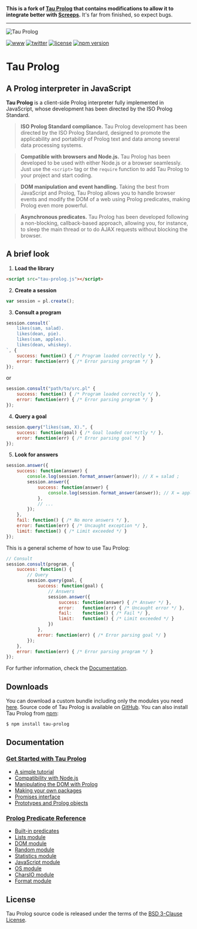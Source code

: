 **This is a fork of [Tau Prolog](https://github.com/tau-prolog/tau-prolog) that contains modifications to allow it to integrate better with [Screeps](https://screeps.com/).**
It's far from finished, so expect bugs.

---

![Tau Prolog](http://tau-prolog.org/logo/tauprolog64.png "Tau Prolog")

[![www](https://img.shields.io/badge/www-tau--prolog.org-442178)](http://tau-prolog.org)
[![twitter](https://img.shields.io/badge/twitter-%40tau__prolog-blue)](https://twitter.com/tau_prolog)
[![license](https://img.shields.io/github/license/tau-prolog/tau-prolog?color=green)](http://tau-prolog.org/license)
[![npm version](https://img.shields.io/npm/v/tau-prolog?color=red "npm version")](https://www.npmjs.com/tau-prolog)

# Tau Prolog

## A Prolog interpreter in JavaScript
**Tau Prolog** is a client-side Prolog interpreter fully implemented in JavaScript, whose development has been directed by the ISO Prolog Standard.

> **ISO Prolog Standard compliance.** Tau Prolog development has been directed by the ISO Prolog Standard, designed to promote the applicability and portability of Prolog text and data among several data processing systems.

> **Compatible with browsers and Node.js.** Tau Prolog has been developed to be used with either Node.js or a browser seamlessly. Just use the `<script>` tag or the `require` function to add Tau Prolog to your project and start coding.

> **DOM manipulation and event handling.** Taking the best from JavaScript and Prolog, Tau Prolog allows you to handle browser events and modify the DOM of a web using Prolog predicates, making Prolog even more powerful.

> **Asynchronous predicates.** Tau Prolog has been developed following a non-blocking, callback-based approach, allowing you, for instance, to sleep the main thread or to do AJAX requests without blocking the browser.

## A brief look

1. **Load the library**
```html
<script src="tau-prolog.js"></script>
```
2. **Create a session**
```javascript
var session = pl.create();
```
3. **Consult a program**
```javascript
session.consult(`
    likes(sam, salad).
    likes(dean, pie).
    likes(sam, apples).
    likes(dean, whiskey).
`, {
    success: function() { /* Program loaded correctly */ },
    error: function(err) { /* Error parsing program */ }
});
```
or
```javascript
session.consult("path/to/src.pl" {
    success: function() { /* Program loaded correctly */ },
    error: function(err) { /* Error parsing program */ }
});
```
4. **Query a goal**
```javascript
session.query("likes(sam, X).", {
    success: function(goal) { /* Goal loaded correctly */ },
    error: function(err) { /* Error parsing goal */ }
});
```
5. **Look for answers**
```javascript
session.answer({
    success: function(answer) {
        console.log(session.format_answer(answer)); // X = salad ;
        session.answer({
            success: function(answer) {
                console.log(session.format_answer(answer)); // X = apples ;
            },
            // ...
        });
    },
    fail: function() { /* No more answers */ },
    error: function(err) { /* Uncaught exception */ },
    limit: function() { /* Limit exceeded */ }
});
```

This is a general scheme of how to use Tau Prolog:

```javascript
// Consult
session.consult(program, {
    success: function() {
        // Query
        session.query(goal, {
            success: function(goal) {
                // Answers
                session.answer({
                    success: function(answer) { /* Answer */ },
                    error:   function(err) { /* Uncaught error */ },
                    fail:    function() { /* Fail */ },
                    limit:   function() { /* Limit exceeded */ }
                })
            },
            error: function(err) { /* Error parsing goal */ }
        });
    },
    error: function(err) { /* Error parsing program */ }
});
```

For further information, check the [Documentation](http://tau-prolog.org/documentation).

## Downloads
You can download a custom bundle including only the modules you need [here](http://tau-prolog.org/downloads#custom). Source code of Tau Prolog is available on [GitHub](/modules). You can also install Tau Prolog from [npm](https://www.npmjs.com/tau-prolog):
```shell
$ npm install tau-prolog
```

## Documentation

### [**Get Started with Tau Prolog**](http://tau-prolog.org/documentation#manual)
* [A simple tutorial](http://tau-prolog.org/manual/a-simple-tutorial)
* [Compatibility with Node.js](http://tau-prolog.org/manual/compatibility-with-nodejs)
* [Manipulating the DOM with Prolog](http://tau-prolog.org/manual/manipulating-the-dom-with-prolog)
* [Making your own packages](http://tau-prolog.org/manual/making-your-own-packages)
* [Promises interface](http://tau-prolog.org/manual/promises-interface)
* [Prototypes and Prolog objects](http://tau-prolog.org/manual/prototypes-and-prolog-objects)

### [**Prolog Predicate Reference**](http://tau-prolog.org/documentation#prolog)
* [Built-in predicates](http://tau-prolog.org/documentation#builtin)
* [Lists module](http://tau-prolog.org/documentation#lists)
* [DOM module](http://tau-prolog.org/documentation#dom)
* [Random module](http://tau-prolog.org/documentation#random)
* [Statistics module](http://tau-prolog.org/documentation#statistics)
* [JavaScript module](http://tau-prolog.org/documentation#js)
* [OS module](http://tau-prolog.org/documentation#os)
* [CharsIO module](http://tau-prolog.org/documentation#charsio)
* [Format module](http://tau-prolog.org/documentation#format)

## License
Tau Prolog source code is released under the terms of the [BSD 3-Clause License](http://tau-prolog.org/license).
